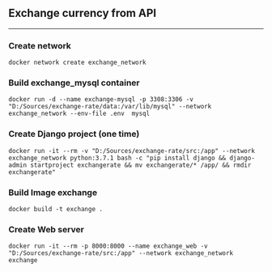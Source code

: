 ## Exchange currency from API

---
### Create network 
```
docker network create exchange_network
```

### Build exchange_mysql container
```
docker run -d --name exchange-mysql -p 3308:3306 -v "D:/Sources/exchange-rate/data:/var/lib/mysql" --network exchange_network --env-file .env  mysql
```

### Create Django project (one time)
```
docker run -it --rm -v "D:/Sources/exchange-rate/src:/app" --network exchange_network python:3.7.1 bash -c "pip install django && django-admin startproject exchangerate && mv exchangerate/* /app/ && rmdir exchangerate"
```

### Build Image exchange
```
docker build -t exchange .
```

### Create Web server
```
docker run -it --rm -p 8000:8000 --name exchange_web -v "D:/Sources/exchange-rate/src:/app" --network exchange_network exchange
```


